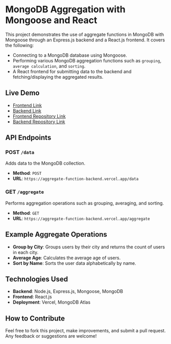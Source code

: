 # MongoDB Aggregation with Mongoose and React

This project demonstrates the use of aggregate functions in MongoDB with Mongoose through an Express.js backend and a React.js frontend. It covers the following:

- Connecting to a MongoDB database using Mongoose.
- Performing various MongoDB aggregation functions such as `grouping`, `average calculation`, and `sorting`.
- A React frontend for submitting data to the backend and fetching/displaying the aggregated results.

## Live Demo

- [Frontend Link](https://aggregate-function.vercel.app/)
- [Backend Link](https://aggregate-function-backend.vercel.app/)
- [Frontend Repository Link](https://github.com/nks854338/AggregateFunction)
- [Backend Repository Link](https://github.com/nks854338/AggregateFunctionBackend)

## API Endpoints

### POST `/data`
Adds data to the MongoDB collection.

- **Method**: `POST`
- **URL**: `https://aggregate-function-backend.vercel.app/data`

### GET `/aggregate`
Performs aggregation operations such as grouping, averaging, and sorting.

- **Method**: `GET`
- **URL**: `https://aggregate-function-backend.vercel.app/aggregate`

## Example Aggregate Operations

- **Group by City**: Groups users by their city and returns the count of users in each city.
- **Average Age**: Calculates the average age of users.
- **Sort by Name**: Sorts the user data alphabetically by name.

## Technologies Used

- **Backend**: Node.js, Express.js, Mongoose, MongoDB
- **Frontend**: React.js
- **Deployment**: Vercel, MongoDB Atlas

## How to Contribute

Feel free to fork this project, make improvements, and submit a pull request. Any feedback or suggestions are welcome!
